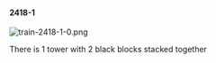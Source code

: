 #### 2418-1
![train-2418-1-0.png](https://github.com/lil-lab/nlvr/raw/master/nlvr/train/images/70/train-2418-1-0.png "train-2418-1-0.png")

There is 1 tower with 2 black blocks stacked together